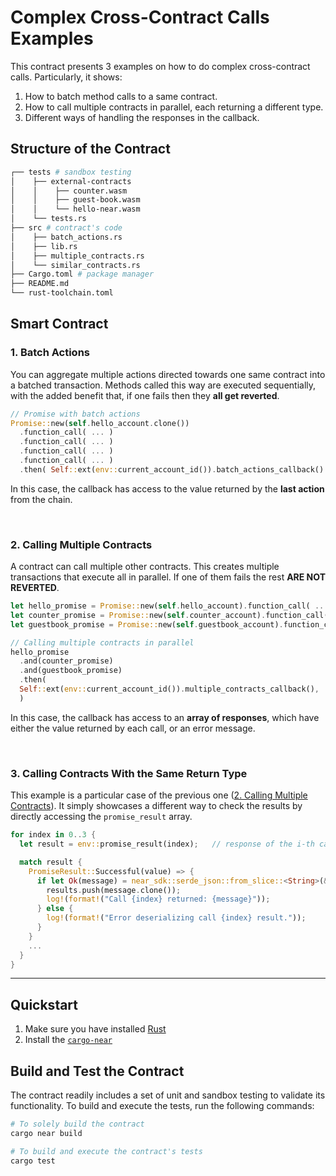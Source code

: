 # Complex Cross-Contract Calls Examples

This contract presents 3 examples on how to do complex cross-contract calls. Particularly, it shows:

1. How to batch method calls to a same contract.
2. How to call multiple contracts in parallel, each returning a different type.
3. Different ways of handling the responses in the callback.



## Structure of the Contract

```bash
┌── tests # sandbox testing
│    ├── external-contracts
│    │    ├── counter.wasm
│    │    ├── guest-book.wasm
│    │    └── hello-near.wasm
│    └── tests.rs
├── src # contract's code
│    ├── batch_actions.rs
│    ├── lib.rs
│    ├── multiple_contracts.rs
│    └── similar_contracts.rs
├── Cargo.toml # package manager
├── README.md
└── rust-toolchain.toml
```

## Smart Contract

### 1. Batch Actions

You can aggregate multiple actions directed towards one same contract into a batched transaction.
Methods called this way are executed sequentially, with the added benefit that, if one fails then
they **all get reverted**.

```rust
// Promise with batch actions
Promise::new(self.hello_account.clone())
  .function_call( ... )
  .function_call( ... )
  .function_call( ... )
  .function_call( ... )
  .then( Self::ext(env::current_account_id()).batch_actions_callback() )
```

In this case, the callback has access to the value returned by the **last
action** from the chain.

<br />

### 2. Calling Multiple Contracts

A contract can call multiple other contracts. This creates multiple transactions that execute
all in parallel. If one of them fails the rest **ARE NOT REVERTED**.

```rust
let hello_promise = Promise::new(self.hello_account).function_call( ... );
let counter_promise = Promise::new(self.counter_account).function_call( ... );
let guestbook_promise = Promise::new(self.guestbook_account).function_call( ... );

// Calling multiple contracts in parallel
hello_promise
  .and(counter_promise)
  .and(guestbook_promise)
  .then(
  Self::ext(env::current_account_id()).multiple_contracts_callback(),
  )
```

In this case, the callback has access to an **array of responses**, which have either the
value returned by each call, or an error message.

<br />

### 3. Calling Contracts With the Same Return Type

This example is a particular case of the previous one ([2. Calling Multiple Contracts](#2-calling-multiple-contracts)).
It simply showcases a different way to check the results by directly accessing the `promise_result` array.

```rust
for index in 0..3 {
  let result = env::promise_result(index);   // response of the i-th call

  match result {
    PromiseResult::Successful(value) => {
      if let Ok(message) = near_sdk::serde_json::from_slice::<String>(&value) {
        results.push(message.clone());
        log!(format!("Call {index} returned: {message}"));
      } else {
        log!(format!("Error deserializing call {index} result."));
      }
    }
    ...
  }
}
```
---
## Quickstart

1. Make sure you have installed [Rust](https://www.rust-lang.org/tools/install)
2. Install the [`cargo-near`](https://github.com/near/cargo-near)

## Build and Test the Contract
The contract readily includes a set of unit and sandbox testing to validate its functionality. To build and execute the tests, run the following commands:

```bash
# To solely build the contract
cargo near build

# To build and execute the contract's tests
cargo test
```
